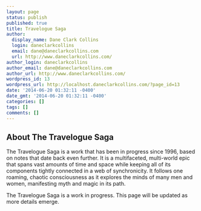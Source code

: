 ```yaml
---
layout: page
status: publish
published: true
title: Travelogue Saga
author:
  display_name: Dane Clark Collins
  login: daneclarkcollins
  email: dane@daneclarkcollins.com
  url: http://www.daneclarkcollins.com/
author_login: daneclarkcollins
author_email: dane@daneclarkcollins.com
author_url: http://www.daneclarkcollins.com/
wordpress_id: 13
wordpress_url: http://localhost.daneclarkcollins.com/?page_id=13
date: '2014-06-20 01:32:11 -0400'
date_gmt: '2014-06-20 01:32:11 -0400'
categories: []
tags: []
comments: []
---
```

<h2>About The Travelogue Saga</h2>
<p>The Travelogue Saga is a work that has been in progress since 1996, based on notes that date back even further. It is a multifaceted, multi-world epic that spans vast amounts of time and space while keeping all of its components tightly connected in a web of synchronicity. It follows one roaming, chaotic consciousness as it explores the minds of many men and women, manifesting myth and magic in its path.</p>
<p>The Travelogue Saga is a work in progress. This page will be updated as more details emerge.</p>
